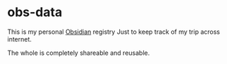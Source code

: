 # obs-data
This is my personal [Obsidian](https://obsidian.md/) registry
Just to keep track of my trip across internet.

The whole is completely shareable and reusable.